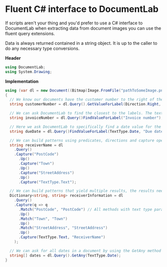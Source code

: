 # Fluent C# interface to DocumentLab

If scripts aren't your thing and you'd prefer to use a C# interface to DocumentLab when extracting data from document images you can use the fluent query extensions. 

Data is always returned contained in a string object. It is up to the caller to do any necessary type conversions.

**Header**
```C#
using DocumentLab;
using System.Drawing;
```

**Implementation**
```C#
using (var dl = new Document((Bitmap)Image.FromFile("pathToSomeImage.png")))
{
  // We know our documents have the customer number to the right of the labels we know of, we can be very specific about the direction
  string customerNumber = dl.Query().GetValueForLabel(Direction.Right, "Customer number", "Cust no");

  // We can ask DocumentLab to find the closest to the labels. The text type of the value to match is by default "Text".
  string invoiceNumber = dl.Query()FindValueForLabel("Invoice number");

  // Here we ask DocumentLab to specifically find a date value for the specified label
  string dueDate = dl.Query()FindValueForLabel(TextType.Date, "Due date");

  // We can build patterns using predicates, directions and capture operations that return the value matched in the document
  string receiverName = dl
    .Query()
    .Capture("PostCode")
      .Up()
      .Capture("Town")
      .Up()
      .Capture("StreetAddress")
      .Up()
      .Capture("TextType.Text");

  // We can build patterns that yield multiple results, the results need to be named and the response is a Dictionary<string, string>
  Dictionary<string, string> receiverInformation = dl
    .Query()
    .Capture(q => q
      .Match("PostCode", "PostCode") // All methods with text type parameters offer the TextType enum as well as a string variant of the method, this is because dynamically loaded contexgtual data files aren't statically defined
      .Up()
      .Match("Town", "Town")
      .Up()
      .Match("StreetAddress", "StreetAddress")
      .Up()
      .Capture(TextType.Text, "ReceiverName")
    );

  // We can ask for all dates in a document by using the GetAny method
  string[] dates = dl.Query().GetAny(TextType.Date);
}
``` 
